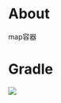 # About
map容器

# Gradle
[![](https://jitpack.io/v/zj565061763/collection-map.svg)](https://jitpack.io/#zj565061763/collection-map)
